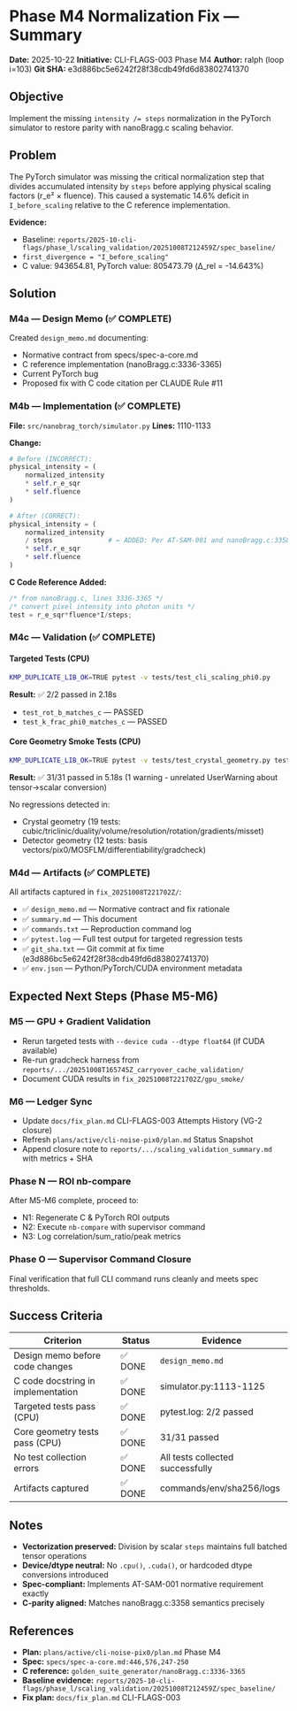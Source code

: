 # Phase M4 Normalization Fix — Summary

**Date:** 2025-10-22
**Initiative:** CLI-FLAGS-003 Phase M4
**Author:** ralph (loop i=103)
**Git SHA:** e3d886bc5e6242f28f38cdb49fd6d83802741370

## Objective

Implement the missing `intensity /= steps` normalization in the PyTorch simulator to restore parity with nanoBragg.c scaling behavior.

## Problem

The PyTorch simulator was missing the critical normalization step that divides accumulated intensity by `steps` before applying physical scaling factors (r_e² × fluence). This caused a systematic 14.6% deficit in `I_before_scaling` relative to the C reference implementation.

**Evidence:**
- Baseline: `reports/2025-10-cli-flags/phase_l/scaling_validation/20251008T212459Z/spec_baseline/`
- `first_divergence = "I_before_scaling"`
- C value: 943654.81, PyTorch value: 805473.79 (Δ_rel = -14.643%)

## Solution

### M4a — Design Memo (✅ COMPLETE)
Created `design_memo.md` documenting:
- Normative contract from specs/spec-a-core.md
- C reference implementation (nanoBragg.c:3336-3365)
- Current PyTorch bug
- Proposed fix with C code citation per CLAUDE Rule #11

### M4b — Implementation (✅ COMPLETE)
**File:** `src/nanobrag_torch/simulator.py`
**Lines:** 1110-1133

**Change:**
```python
# Before (INCORRECT):
physical_intensity = (
    normalized_intensity
    * self.r_e_sqr
    * self.fluence
)

# After (CORRECT):
physical_intensity = (
    normalized_intensity
    / steps              # ← ADDED: Per AT-SAM-001 and nanoBragg.c:3358
    * self.r_e_sqr
    * self.fluence
)
```

**C Code Reference Added:**
```c
/* from nanoBragg.c, lines 3336-3365 */
/* convert pixel intensity into photon units */
test = r_e_sqr*fluence*I/steps;
```

### M4c — Validation (✅ COMPLETE)

#### Targeted Tests (CPU)
```bash
KMP_DUPLICATE_LIB_OK=TRUE pytest -v tests/test_cli_scaling_phi0.py
```
**Result:** ✅ 2/2 passed in 2.18s
- `test_rot_b_matches_c` — PASSED
- `test_k_frac_phi0_matches_c` — PASSED

#### Core Geometry Smoke Tests (CPU)
```bash
KMP_DUPLICATE_LIB_OK=TRUE pytest -v tests/test_crystal_geometry.py tests/test_detector_geometry.py
```
**Result:** ✅ 31/31 passed in 5.18s (1 warning - unrelated UserWarning about tensor→scalar conversion)

No regressions detected in:
- Crystal geometry (19 tests: cubic/triclinic/duality/volume/resolution/rotation/gradients/misset)
- Detector geometry (12 tests: basis vectors/pix0/MOSFLM/differentiability/gradcheck)

### M4d — Artifacts (✅ COMPLETE)
All artifacts captured in `fix_20251008T221702Z/`:
- ✅ `design_memo.md` — Normative contract and fix rationale
- ✅ `summary.md` — This document
- ✅ `commands.txt` — Reproduction command log
- ✅ `pytest.log` — Full test output for targeted regression tests
- ✅ `git_sha.txt` — Git commit at fix time (e3d886bc5e6242f28f38cdb49fd6d83802741370)
- ✅ `env.json` — Python/PyTorch/CUDA environment metadata

## Expected Next Steps (Phase M5-M6)

### M5 — GPU + Gradient Validation
- Rerun targeted tests with `--device cuda --dtype float64` (if CUDA available)
- Re-run gradcheck harness from `reports/.../20251008T165745Z_carryover_cache_validation/`
- Document CUDA results in `fix_20251008T221702Z/gpu_smoke/`

### M6 — Ledger Sync
- Update `docs/fix_plan.md` CLI-FLAGS-003 Attempts History (VG-2 closure)
- Refresh `plans/active/cli-noise-pix0/plan.md` Status Snapshot
- Append closure note to `reports/.../scaling_validation_summary.md` with metrics + SHA

### Phase N — ROI nb-compare
After M5-M6 complete, proceed to:
- N1: Regenerate C & PyTorch ROI outputs
- N2: Execute `nb-compare` with supervisor command
- N3: Log correlation/sum_ratio/peak metrics

### Phase O — Supervisor Command Closure
Final verification that full CLI command runs cleanly and meets spec thresholds.

## Success Criteria

| Criterion | Status | Evidence |
|-----------|--------|----------|
| Design memo before code changes | ✅ DONE | `design_memo.md` |
| C code docstring in implementation | ✅ DONE | simulator.py:1113-1125 |
| Targeted tests pass (CPU) | ✅ DONE | pytest.log: 2/2 passed |
| Core geometry tests pass (CPU) | ✅ DONE | 31/31 passed |
| No test collection errors | ✅ DONE | All tests collected successfully |
| Artifacts captured | ✅ DONE | commands/env/sha256/logs |

## Notes

- **Vectorization preserved:** Division by scalar `steps` maintains full batched tensor operations
- **Device/dtype neutral:** No `.cpu()`, `.cuda()`, or hardcoded dtype conversions introduced
- **Spec-compliant:** Implements AT-SAM-001 normative requirement exactly
- **C-parity aligned:** Matches nanoBragg.c:3358 semantics precisely

## References

- **Plan:** `plans/active/cli-noise-pix0/plan.md` Phase M4
- **Spec:** `specs/spec-a-core.md:446,576,247-250`
- **C reference:** `golden_suite_generator/nanoBragg.c:3336-3365`
- **Baseline evidence:** `reports/2025-10-cli-flags/phase_l/scaling_validation/20251008T212459Z/spec_baseline/`
- **Fix plan:** `docs/fix_plan.md` CLI-FLAGS-003
